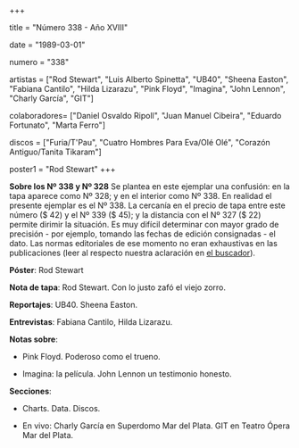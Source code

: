 +++

title = "Número 338 - Año XVIII"

date = "1989-03-01"

numero = "338"

artistas = ["Rod Stewart", "Luis Alberto Spinetta", "UB40", "Sheena Easton", "Fabiana Cantilo", "Hilda Lizarazu", "Pink Floyd", "Imagina", "John Lennon", "Charly García", "GIT"]

colaboradores= ["Daniel Osvaldo Ripoll", "Juan Manuel Cibeira", "Eduardo Fortunato", "Marta Ferro"]

discos = ["Furia/T'Pau", "Cuatro Hombres Para Eva/Olé Olé", "Corazón Antiguo/Tanita Tikaram"]

poster1 = "Rod Stewart"
+++

**Sobre los Nº 338 y Nº 328**
Se plantea en este ejemplar una confusión: en la tapa aparece como Nº 328; y en el interior como Nº 338.
En realidad el presente ejemplar es el Nº 338.  La cercanía en el precio de tapa entre este número ($ 42) y el Nº 339 ($ 45); y la distancia con el Nº 327 ($ 22) permite dirimir la situación.
Es muy difícil determinar con mayor grado de precisión - por ejemplo, tomando las fechas de edición consignadas - el dato.  Las normas editoriales de ese momento no eran exhaustivas en las publicaciones (leer al respecto nuestra aclaración en [el buscador](/buscador/)).

**Póster**: Rod Stewart

**Nota de tapa**: Rod Stewart. Con lo justo zafó el viejo zorro.

**Reportajes**: UB40. Sheena Easton.

**Entrevistas**: Fabiana Cantilo, Hilda Lizarazu.

**Notas sobre**:

- Pink Floyd. Poderoso como el trueno.

- Imagina: la película. John Lennon un testimonio honesto.

**Secciones**:

- Charts. Data. Discos.

- En vivo: Charly García en Superdomo Mar del Plata. GIT en Teatro Ópera Mar del Plata.